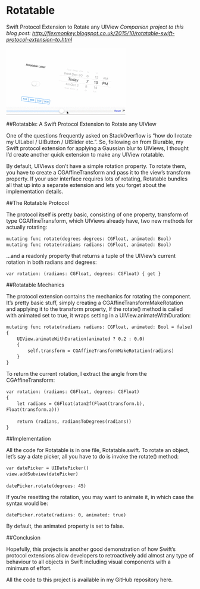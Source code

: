 # Rotatable
Swift Protocol Extension to Rotate any UIView
_Companion project to this blog post: http://flexmonkey.blogspot.co.uk/2015/10/rotatable-swift-protocol-extension-to.html_

![Rotatable](/Rotatable/Rotatable.gif)

##Rotatable: A Swift Protocol Extension to Rotate any UIView

One of the questions frequently asked on StackOverflow is “how do I rotate my UILabel / UIButton / UISlider etc.”. So, following on from Blurable, my Swift protocol extension for applying a Gaussian blur to UIViews, I thought I’d create another quick extension to make any UIView rotatable. 

By default, UIViews don’t have a simple rotation property. To rotate them, you have to create a CGAffineTransform and pass it to the view’s transform property. If your user interface requires lots of rotating, Rotatable bundles all that up into a separate extension and lets you forget about the implementation details.

##The Rotatable Protocol

The protocol itself is pretty basic, consisting of one property, transform of type CGAffineTransform, which UIViews already have, two new methods for actually rotating:

    mutating func rotate(degrees degrees: CGFloat, animated: Bool)
    mutating func rotate(radians radians: CGFloat, animated: Bool)

…and a readonly property that returns a tuple of the UIView’s current rotation in both radians and degrees:

    var rotation: (radians: CGFloat, degrees: CGFloat) { get }

##Rotatable Mechanics

The protocol extension contains the mechanics for rotating the component. It’s pretty basic stuff, simply creating a CGAffineTransformMakeRotation and  applying it to the transform property, If the rotate() method is called with animated set to true, it wraps setting in a UIView.animateWithDuration:

    mutating func rotate(radians radians: CGFloat, animated: Bool = false)
    {
        UIView.animateWithDuration(animated ? 0.2 : 0.0)
        {
            self.transform = CGAffineTransformMakeRotation(radians)
        }
    }

To return the current rotation, I extract the angle from the CGAffineTransform:

    var rotation: (radians: CGFloat, degrees: CGFloat)
    {
        let radians = CGFloat(atan2f(Float(transform.b), Float(transform.a)))
        
        return (radians, radiansToDegrees(radians))
    }

##Implementation

All the code for Rotatable is in one file, Rotatable.swift. To rotate an object, let’s say a date picker, all you have to do is invoke the rotate() method:

    var datePicker = UIDatePicker()
    view.addSubview(datePicker)

    datePicker.rotate(degrees: 45)

If you’re resetting the rotation, you may want to animate it, in which case the syntax would be:

    datePicker.rotate(radians: 0, animated: true)

By default, the animated property is set to false.

##Conclusion

Hopefully, this projects is another good demonstration of how Swift’s protocol extensions allow developers to retroactively add almost any type of behaviour to all objects in Swift including visual components with a minimum of effort.

All the code to this project is available in my GitHub repository here.
